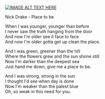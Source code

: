 [![IMAGE ALT TEXT HERE](http://img.youtube.com/vi/9IUqN9ozmhw/0.jpg)](http://www.youtube.com/watch?v=9IUqN9ozmhw)

Nick Drake - Place to be


When I was younger, younger than before  
I never saw the truth hanging from the door  
And now I'm older see it face to face  
And now I'm older gotta get up clean the place.  


And I was green, greener than the hill  
Where the flowers grew and the sun shone still  
Now I'm darker than the deepest sea  
Just hand me down, give me a place to be.  


And I was strong, strong in the sun  
I thought I'd see when day is done  
Now I'm weaker than the palest blue  
Oh, so weak in this need for you. 


